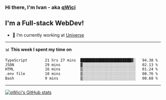 ### Hi there, I'm Ivan - aka [qWici][website]

## I'm a Full-stack WebDev!
- 🔭 I’m currently working at [Universe][universe]

---

📊 **This week I spent my time on**
<!--START_SECTION:waka-->

```txt
TypeScript        21 hrs 27 mins  ███████████████████████▓░   94.38 %
JSON              29 mins         ▓░░░░░░░░░░░░░░░░░░░░░░░░   02.13 %
HTML              16 mins         ▒░░░░░░░░░░░░░░░░░░░░░░░░   01.24 %
.env file         10 mins         ▒░░░░░░░░░░░░░░░░░░░░░░░░   00.76 %
Bash              9 mins          ▒░░░░░░░░░░░░░░░░░░░░░░░░   00.68 %
```

<!--END_SECTION:waka-->

---

[![qWici's GitHub stats](https://github-readme-stats.vercel.app/api?username=qWici)](https://github.com/qWici/github-readme-stats)

[website]: https://devkucher.com
[twitter]: https://twitter.com/KucherDev
[linkedin]: https://www.linkedin.com/in/ivankucher
[universe]: https://universeapps.limited
